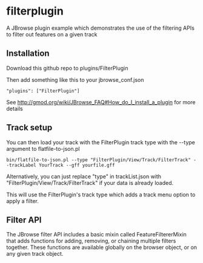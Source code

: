 # filterplugin

A JBrowse plugin example which demonstrates the use of the filtering APIs to filter out features on a given track


## Installation

Download this github repo to plugins/FilterPlugin

Then add something like this to your jbrowse_conf.json

    "plugins": ["FilterPlugin"]

See http://gmod.org/wiki/JBrowse_FAQ#How_do_I_install_a_plugin for more details


## Track setup

You can then load your track with the FilterPlugin track type with the --type argument to flatfile-to-json.pl


    bin/flatfile-to-json.pl --type "FilterPlugin/View/Track/FilterTrack" --trackLabel YourTrack --gff yourfile.gff

Alternatively, you can just replace "type" in trackList.json with "FilterPlugin/View/Track/FilterTrack" if your data is already loaded.


This will use the FilterPlugin's track type which adds a track menu option to apply a filter.

## Filter API

The JBrowse filter API includes a basic mixin called FeatureFiltererMixin that adds functions for adding, removing, or chaining multiple filters together. These functions are available globally on the browser object, or on any given track object.

